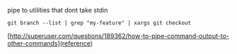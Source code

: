 pipe to utilities that dont take stdin

`git branch --list | grep "my-feature" | xargs git checkout`

[http://superuser.com/questions/189362/how-to-pipe-command-output-to-other-commands](reference)
